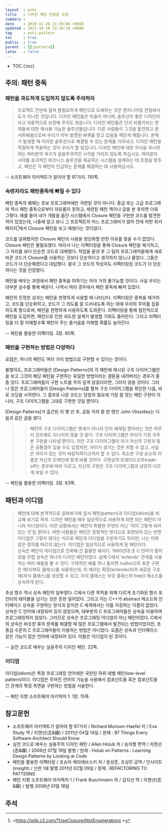 ```yaml
---
layout  : wiki
title   : 디자인 패턴 인용문 모음
summary : 
date    : 2019-11-20 21:30:04 +0900
updated : 2021-10-18 23:16:18 +0900
tag     : anti-pattern
toc     : true
public  : true
parent  : [[/pattern]]
latex   : false
---
```

* TOC
{:toc}

## 주의: 패턴 중독

### 패턴을 과도하게 도입하지 않도록 주의하자

> 프로젝트 전반에 걸쳐 불필요하게 패턴으로 도배하는 것은 엔지니어링 관점에서 도가 지나친 것입니다. 디자인 패턴들은 마술이 아니며, 솔루션이 좋은 디자인이라고 자동적으로 보장해 주지도 않습니다. 디자인 패턴들은 단지 되풀이되는 문제들에 대한 재사용 가능한 솔루션들입니다. 다른 사람들이 그것을 발견하고 문서화해옴으로써 우리가 이미 발명된 바퀴를 찾고 있음을 깨닫게 해줍니다. 문제가 발생할 때 이러한 솔루션으로 해결될 수 있는 문제를 가려내고, 디자인 패턴을 적절하게 적용하는 것이 우리가 할 일입니다. 디자인 패턴에 대한 지식을 과시하려는 여러분의 욕구가 실용주의적인 시각을 가리지 않도록 하십시오. 여러분의 시야를 효과적인 비즈니스 솔루션을 제공하는 시스템을 설계하는 데 초점을 맞추고, 패턴은 각 패턴이 언급하는 문제를 해결하는 데 사용하십시오.
>
-- 소프트웨어 아키텍트가 알아야 할 97가지. 110쪽.

### 숙련자라도 패턴중독에 빠질 수 있다

>
패턴 중독의 폐해는 초보 프로그래머에만 국한된 것이 아니다.
중급 또는 고급 프로그래머 역시 패턴 중독으로부터 자유롭지 못하고, 세련된 패턴 책이나 글을 본 후라면 더욱 그렇다.
예를 들어 내가 개발을 돕던 시스템에서 Closure 패턴을 구현한 코드를 발견한 적이 있었는데,
나중에 알고 보니 그 프로젝트의 어느 프로그래머가 얼마 전에 어떤 위키 페이지[^c2-closure]에서 Closure 패턴을 보고 배웠다는 것이었다.
>
코드를 살펴봤지만 Closure 패턴의 사용을 정당화할 만한 이유를 찾을 수가 없었다.
Closure 패턴은 불필요했다.
따라서 나는 리팩터링을 통해 Closure 패턴을 제거하고, 그 자리를 보다 단순한 코드로 대체했다.
작업을 끝낸 후 그 팀의 프로그래머들에게 새로 바꾼 코드가 Closure를 사용하는 것보다 단순하다고 생각하지 않느냐 물었다.
그들은 코드가 더 단순해졌다고 대답했다. 결국 그 코드의 작성자도 리팩터링된 코드가 더 단순하다는 것을 인정했다.
>
패턴을 배우는 과정에서 패턴 중독을 피하기는 아마 거의 불가능할 것이다.
사실 우리는 대부분 실수를 통해 배운다. 나역시 여러 경우에서 패턴 중독에 빠져 있었다.
>
패턴의 진정한 성과는 패턴을 현명하게 사용할 때 나타난다.
리팩터링은 중복을 제거하고, 코드를 단순화하고, 코드가 그 의도를 잘 드러내도록 하는 데에 우리의 주의를 집중하도록 함으로써, 패턴을 현명하게 사용하도록 도와준다.
리팩터링을 통해 점진적으로 패턴을 도입하면, 패턴으로 인한 과도한 설계가 발생할 기회도 줄어든다.
그리고 리팩터링을 더 잘 이해할수록 패턴이 주는 즐거움을 이해할 확률도 높아진다.
>
-- 패턴을 활용한 리팩터링. 3장. 60쪽.

### 패턴을 구현하는 방법은 다양하다

>
요점은, 하나의 패턴도 여러 가지 방법으로 구현할 수 있다는 것이다.
>
불행히도, 프로그래머들은 [Design Patterns]의 각 패턴에 제시된 구조 다이어그램만을 보고 그것이 해당 패턴을 구현하는 유일한 방법이라는 결론을 내려버리는 경우가 종종 있다.
프로그래머들이 구현 노트를 주의 깊게 읽었더라면, 그러지 않을 것이다.
그러나 많은 프로그래머들이 [Design Patterns]를 펼쳐 구조 다이어그램을 확인한 다음, 바로 코딩을 시작한다.
그 결과로 나온 코드는 당장의 필요에 가장 잘 맞는 패턴 구현이 아니라, 구조 다이어그램을 그대로 구현한 것일 뿐이다.
>
[Design Patterns]가 출간된 지 몇 년 후, 공동 저자 중 한 명인 John Vlissides는 다음과 같은 글을 썼다.
>
> > 패턴의 구조 다이어그램은 명세가 아니라 단지 예제일 뿐이라는 것은 아무리 강조해도 지나치지 않을 것 같다.
> > 구조 다이어그램은 우리가 가장 자주 본 구현을 나타낼 뿐이다.
> > 이런 구조 다이어그램이 자기 자신의 구현과 많은 공통점이 있을 수도 있겠지만, 차이가 생기는 것은 피할 수 없고,
> > 사실은 차이가 있는 것이 바람직하다고까지 할 수 있다.
> > 최소한 구성 요소의 이름은 자신의 도메인에 맞게 바꿀 것이다.
> > 구현상의 트레이드오프trade-off는 경우에 따라 다르고, 자신의 구현은 구조 다이어그램과 상당히 다르게 보일 수 있다.
>
-- 패턴을 활용한 리팩터링. 3장. 63쪽.


## 패턴과 이디엄

> 패턴에 대해 본격적으로 살펴보기에 앞서 패턴(pattern)과 이디엄(idiom)을 비교해 보기로 하자. 디자인 패턴을 매우 일상적으로 사용하게 되면 이는 패턴이 아니라 이디엄이다. 이런 상황에서는 패턴이 특별한 무엇이 아닌 '이미 그렇게 되어 있는 것'일 뿐이다. 어떤 사람들은 패턴은 정형적인 방식으로 표현되어 있는 반면 이디엄은 그렇지 않다는 식으로 패턴과 이디엄을 구분하기도 하지만, 나는 이와 같은 정의를 따르지 않는다. 이디엄은 일상적으로 사용하게 된 패턴이다.  
상속은 패턴이 이디엄으로 진화해 간 훌륭한 예이다. 1980년대 초 C 언어가 왕이었을 무렵 상속은 하나의 디자인 패턴이었다. 실제 C에서 'extends' 관계를 사용하는 여러 예들을 볼 수 잇다. 구체적인 예를 하나 들자면 malloc()의 표준 구현은 헤더(부모 클래스)를 사용하는데, 이 헤더는 확장(extends)되어 새로운 구조체(자식 클래스)를 생성할 수 있고, 자식 클래스는 부모 클래스의 free() 메소드를 상속하게 된다.
>
추상 함수 역시 상속 패턴의 일부였다. C에서 다른 목적을 위해 다르게 초기화된 함수 포인터의 테이블을 넘기는 것은 흔한 일이었다. 그리고 이는 C++가 abstract 메소드와 인터페이스 상속을 구현하는 방식과 같지만 C 세계에서는 이를 지칭하는 이름이 없었다.  
상속은 C 언어에 내장되어 있지 않았으며, 대부분의 C 프로그래머들은 상속을 이용하여 프로그래밍하지 않았다. 그러므로 상속은 프로그래밍 이디엄이 아닌 패턴이었다. C에서의 상속은 비슷한 류의 문제를 해결할 때 많은 프로그램에서 발견되는 방법이었지만, 초중급 수준의 C 프로그래머들이 이용하는 방법은 아니었다. 요즘은 상속과 인터페이스 같은 기능이 많은 언어에 내장되어 있다. 이들은 이디엄이 된 것이다.
>
-- 실전 코드로 배우는 실용주의 디자인 패턴. 22쪽.

### 이디엄

>
이디엄(idiom)은 특정 프로그래밍 언어에만 국한된 하위 레벨 패턴(low-level pattern)이다.
이디엄은 주어진 언어의 기능을 사용해서 컴포넌트들 혹은 컴포넌트들 간 관계의 특정 측면을 구현하는 방법을 서술한다.
>
-- 패턴 지향 소프트웨어 아키텍처 1. 1장. 15쪽.

## 참고문헌

- 소프트웨어 아키텍트가 알아야 할 97가지 / Richard Monson-Haefel 저 / Eva Study 역 / 지앤선(志&嬋) / 2011년 04월 14일 / 원제 : 97 Things Every Software Architect Should Know
- 실전 코드로 배우는 실용주의 디자인 패턴 / Allen Holub 저 / 송치형 편역 / 지앤선(志&嬋) / 2006년 07월 19일 발행 / 원제 : Holub on Patterns : Learning Design Patterns by Looking at Code
- 패턴을 활용한 리팩터링 / 조슈아 케리에브스키 저 / 윤성준, 조상민 공역 / 인사이트(insight) / 신판 1쇄 발행 2011년 02월 09일 / 원제 : REFACTORING TO PATTERNS
- 패턴 지향 소프트웨어 아키텍처 1 / Frank Buschmann 외 / 김지선 역 / 지앤선(志&嬋) / 발행 2008년 01월 18일

## 주석

[^c2-closure]: <https://wiki.c2.com/?UseClosuresNotEnumerations >

